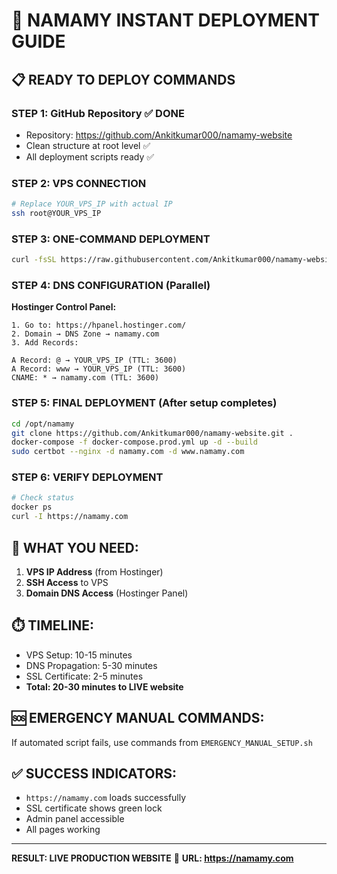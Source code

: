 # 🚀 NAMAMY INSTANT DEPLOYMENT GUIDE

## 📋 READY TO DEPLOY COMMANDS

### STEP 1: GitHub Repository ✅ DONE
- Repository: https://github.com/Ankitkumar000/namamy-website
- Clean structure at root level ✅
- All deployment scripts ready ✅

### STEP 2: VPS CONNECTION
```bash
# Replace YOUR_VPS_IP with actual IP
ssh root@YOUR_VPS_IP
```

### STEP 3: ONE-COMMAND DEPLOYMENT
```bash
curl -fsSL https://raw.githubusercontent.com/Ankitkumar000/namamy-website/main/automated-vps-setup.sh | bash
```

### STEP 4: DNS CONFIGURATION (Parallel)
**Hostinger Control Panel:**
```
1. Go to: https://hpanel.hostinger.com/
2. Domain → DNS Zone → namamy.com
3. Add Records:

A Record: @ → YOUR_VPS_IP (TTL: 3600)
A Record: www → YOUR_VPS_IP (TTL: 3600)
CNAME: * → namamy.com (TTL: 3600)
```

### STEP 5: FINAL DEPLOYMENT (After setup completes)
```bash
cd /opt/namamy
git clone https://github.com/Ankitkumar000/namamy-website.git .
docker-compose -f docker-compose.prod.yml up -d --build
sudo certbot --nginx -d namamy.com -d www.namamy.com
```

### STEP 6: VERIFY DEPLOYMENT
```bash
# Check status
docker ps
curl -I https://namamy.com
```

## 🎯 WHAT YOU NEED:
1. **VPS IP Address** (from Hostinger)
2. **SSH Access** to VPS
3. **Domain DNS Access** (Hostinger Panel)

## ⏱️ TIMELINE:
- VPS Setup: 10-15 minutes
- DNS Propagation: 5-30 minutes  
- SSL Certificate: 2-5 minutes
- **Total: 20-30 minutes to LIVE website**

## 🆘 EMERGENCY MANUAL COMMANDS:
If automated script fails, use commands from `EMERGENCY_MANUAL_SETUP.sh`

## ✅ SUCCESS INDICATORS:
- `https://namamy.com` loads successfully
- SSL certificate shows green lock
- Admin panel accessible
- All pages working

---

**RESULT: LIVE PRODUCTION WEBSITE** 🎉
**URL: https://namamy.com**